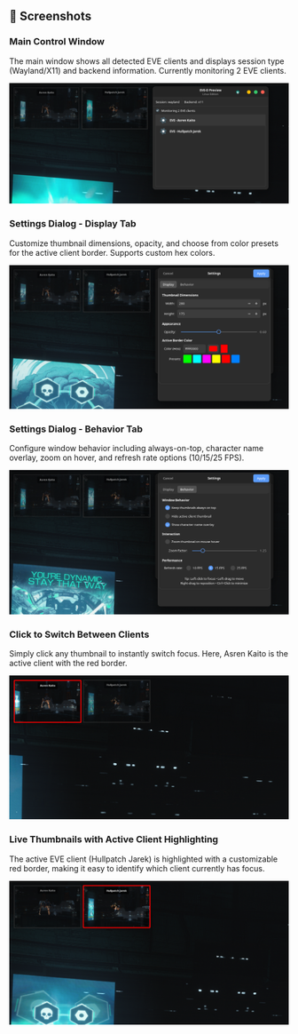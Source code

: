 ## 📸 Screenshots

### Main Control Window
The main window shows all detected EVE clients and displays session type (Wayland/X11) and backend information. Currently monitoring 2 EVE clients.

![Main Control Window](screenshots/01-main-window.png)

### Settings Dialog - Display Tab
Customize thumbnail dimensions, opacity, and choose from color presets for the active client border. Supports custom hex colors.

![Settings Display Tab](screenshots/02-settings-display.png)

### Settings Dialog - Behavior Tab
Configure window behavior including always-on-top, character name overlay, zoom on hover, and refresh rate options (10/15/25 FPS).

![Settings Behavior Tab](screenshots/03-settings-behavior.png)

### Click to Switch Between Clients
Simply click any thumbnail to instantly switch focus. Here, Asren Kaito is the active client with the red border.

![Switched Active Client](screenshots/04-thumbnail-switching.png)

### Live Thumbnails with Active Client Highlighting
The active EVE client (Hullpatch Jarek) is highlighted with a customizable red border, making it easy to identify which client currently has focus.

![Active Client Highlighted](screenshots/05-active-client-highlight.png)
